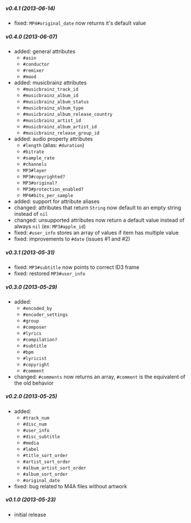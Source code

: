 ##### v0.4.1 (2013-06-14) #####
* fixed: `MP4#original_date` now returns it's default value

##### v0.4.0 (2013-06-07) #####
* added: general attributes
  - `#asin`
  - `#conductor`
  - `#remixer`
  - `#mood`
* added: musicbrainz attributes
  - `#musicbrainz_track_id`
  - `#musicbrainz_album_id`
  - `#musicbrainz_album_status`
  - `#musicbrainz_album_type`
  - `#musicbrainz_album_release_country`
  - `#musicbrainz_artist_id`
  - `#musicbrainz_album_artist_id`
  - `#musicbrainz_release_group_id`
* added: audio property attributes
  - `#length` (alias: `#duration`)
  - `#bitrate`
  - `#sample_rate`
  - `#channels`
  - `MP3#layer`
  - `MP3#copyrighted?`
  - `MP3#original?`
  - `MP3#protection_enabled?`
  - `MP4#bits_per_sample`
* added: support for attribute aliases
* changed: attributes that return `String` now default to an empty string
  instead of `nil`
* changed: unsupported attributes now return a default value instead of always
`nil` (ex: `MP3#apple_id`)
* fixed: `#user_info` stores an array of values if item has multiple value
* fixed: improvements to `#date` (issues #1 and #2)

##### v0.3.1 (2013-05-31) #####
* fixed: `MP3#subtitle` now points to correct ID3 frame
* fixed: restored `MP3#user_info`

##### v0.3.0 (2013-05-29) #####
* added:
  - `#encoded_by`
  - `#encoder_settings`
  - `#group`
  - `#composer`
  - `#lyrics`
  - `#compilation?`
  - `#subtitle`
  - `#bpm`
  - `#lyricist`
  - `#copyright`
  - `#comment`
* changed: `#comments` now returns an array, `#comment` is the
  equivalent of the old behavior

##### v0.2.0 (2013-05-25) #####
* added:
  - `#track_num`
  - `#disc_num`
  - `#user_info`
  - `#disc_subtitle`
  - `#media`
  - `#label`
  - `#title_sort_order`
  - `#artist_sort_order`
  - `#album_artist_sort_order`
  - `#album_sort_order`
  - `#original_date`
* fixed: bug related to M4A files without artwork

##### v0.1.0 (2013-05-23) #####
* initial release
